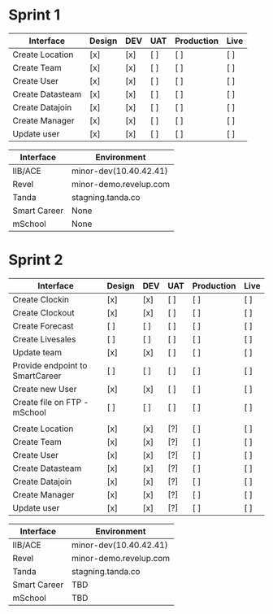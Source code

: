 # Sprint 1

| Interface | Design | DEV | UAT | Production | Live |
| --------- | ------ | --- | --- | ---------- | ---- |
| Create Location       | [x] | [x] | [ ] | [ ] | [ ] |
| Create Team           | [x] | [x] | [ ] | [ ] | [ ] |
| Create User           | [x] | [x] | [ ] | [ ] | [ ] |
| Create Datasteam      | [x] | [x] | [ ] | [ ] | [ ] |
| Create Datajoin       | [x] | [x] | [ ] | [ ] | [ ] |
| Create Manager        | [x] | [x] | [ ] | [ ] | [ ] |
| Update user           | [x] | [x] | [ ] | [ ] | [ ] |

| Interface    | Environment                |
| -----------  | -------------------------- |
| IIB/ACE      | minor-dev(10.40.42.41)     |
| Revel        | minor-demo.revelup.com     |
| Tanda        | stagning.tanda.co          |
| Smart Career | None |
| mSchool      | None |

# Sprint 2

| Interface | Design | DEV | UAT | Production | Live |
| --------- | ------ | --- | --- | ---------- | ---- |
| Create Clockin                  | [x] | [x] | [ ] | [ ] | [ ] |
| Create Clockout                 | [x] | [x] | [ ] | [ ] | [ ] |
| Create Forecast                 | [ ] | [ ] | [ ] | [ ] | [ ] |
| Create Livesales                | [ ] | [ ] | [ ] | [ ] | [ ] |
| Update team                     | [x] | [x] | [ ] | [ ] | [ ] |
| Provide endpoint to SmartCareer | [ ] | [ ] | [ ] | [ ] | [ ] |
| Create new User                 | [x] | [x] | [ ] | [ ] | [ ] |
| Create file on FTP - mSchool    | [ ] | [ ] | [ ] | [ ] | [ ] |
| |
| Create Location       | [x] | [x] | [?] | [ ] | [ ] |
| Create Team           | [x] | [x] | [?] | [ ] | [ ] |
| Create User           | [x] | [x] | [?] | [ ] | [ ] |
| Create Datasteam      | [x] | [x] | [?] | [ ] | [ ] |
| Create Datajoin       | [x] | [x] | [?] | [ ] | [ ] |
| Create Manager        | [x] | [x] | [?] | [ ] | [ ] |
| Update user           | [x] | [x] | [?] | [ ] | [ ] |



| Interface    | Environment                |
| -----------  | -------------------------- |
| IIB/ACE      | minor-dev(10.40.42.41)     |
| Revel        | minor-demo.revelup.com     |
| Tanda        | stagning.tanda.co          |
| Smart Career | TBD |
| mSchool      | TBD |
